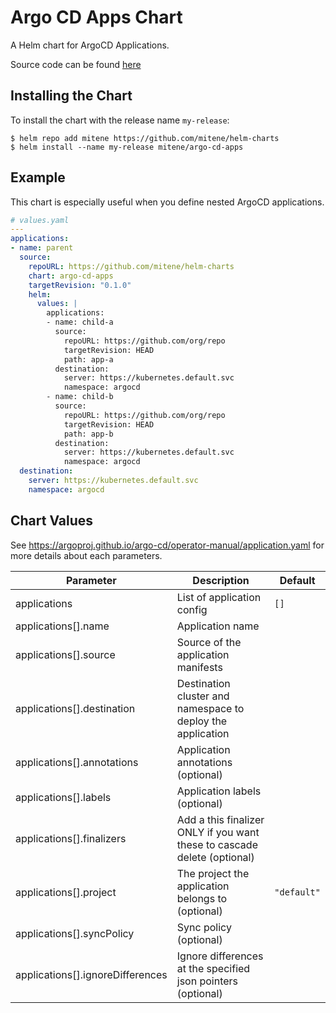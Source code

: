 Argo CD Apps Chart
======
A Helm chart for ArgoCD Applications.

Source code can be found [here](https://github.com/mitene/helm-charts/tree/master/charts/argo-cd-apps/)

## Installing the Chart

To install the chart with the release name `my-release`:

```console
$ helm repo add mitene https://github.com/mitene/helm-charts
$ helm install --name my-release mitene/argo-cd-apps
```

## Example

This chart is especially useful when you define nested ArgoCD applications.

```yaml
# values.yaml
---
applications:
- name: parent
  source:
    repoURL: https://github.com/mitene/helm-charts
    chart: argo-cd-apps
    targetRevision: "0.1.0"  
    helm:
      values: |
        applications:
        - name: child-a
          source:
            repoURL: https://github.com/org/repo
            targetRevision: HEAD
            path: app-a
          destination:
            server: https://kubernetes.default.svc
            namespace: argocd
        - name: child-b
          source:
            repoURL: https://github.com/org/repo
            targetRevision: HEAD
            path: app-b
          destination:
            server: https://kubernetes.default.svc
            namespace: argocd
  destination:
    server: https://kubernetes.default.svc
    namespace: argocd
```

## Chart Values

See https://argoproj.github.io/argo-cd/operator-manual/application.yaml for more details about each parameters.

| Parameter | Description | Default |
|-----|------|---------|
| applications | List of application config | `[]` |
| applications[].name | Application name | |
| applications[].source | Source of the application manifests | |
| applications[].destination | Destination cluster and namespace to deploy the application | |
| applications[].annotations | Application annotations (optional) | |
| applications[].labels | Application labels (optional) | |
| applications[].finalizers | Add a this finalizer ONLY if you want these to cascade delete (optional) | |
| applications[].project | The project the application belongs to (optional) | `"default"` |
| applications[].syncPolicy | Sync policy (optional) | |
| applications[].ignoreDifferences | Ignore differences at the specified json pointers (optional) | |
